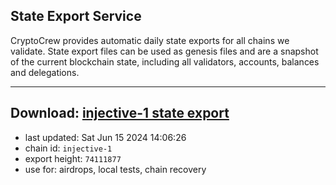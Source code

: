 ## State Export Service
CryptoCrew provides automatic daily state exports for all chains we validate. State export files can be used as genesis files and are a snapshot of the current blockchain state, including all validators, accounts, balances and delegations.

---
**Download: [injective-1 state export](https://dl-eu2.ccvalidators.com/SERVICE/injective/injective-1_export_74111877.json)**
---

- last updated: Sat Jun 15 2024 14:06:26
- chain id: `injective-1`
- export height: `74111877`
- use for: airdrops, local tests, chain recovery
